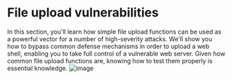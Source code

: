 # File upload vulnerabilities
In this section, you'll learn how simple file upload functions can be used as a powerful vector for a number of high-severity attacks. We'll show you how to bypass common defense mechanisms in order to upload a web shell, enabling you to take full control of a vulnerable web server. Given how common file upload functions are, knowing how to test them properly is essential knowledge.
![image](https://github.com/offensivecyber03/PortSwigger/assets/71892943/8b7fe1cc-9e41-4cd7-ba60-beea6984ea36)
